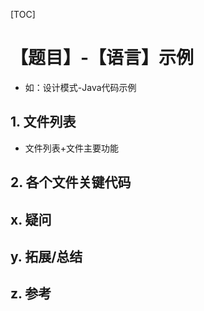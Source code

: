 [TOC]

# 【题目】-【语言】示例
* 如：设计模式-Java代码示例

## 1. 文件列表
* 文件列表+文件主要功能

## 2. 各个文件关键代码

## x. 疑问

## y. 拓展/总结

## z. 参考

